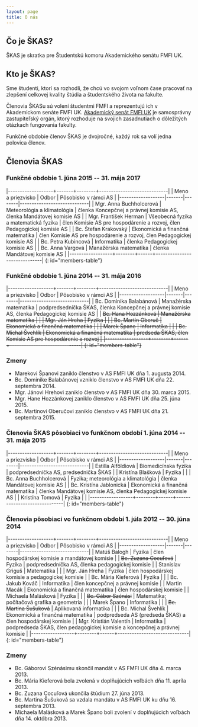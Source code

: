 ```yaml
---
layout: page
title: O nás
---
```


## Čo je ŠKAS?
ŠKAS je skratka pre Študentskú komoru Akademického senátu FMFI UK. 

## Kto je ŠKAS?
Sme študenti, ktorí sa rozhodli, že chcú vo svojom voľnom čase pracovať na zlepšení celkovej kvality štúdia a študentského života na fakulte.

Členovia ŠKASu sú volení študentmi FMFI a reprezentujú ich v Akademickom senáte FMFI UK. [Akademický senát FMFI UK](http://www.fmph.uniba.sk/index.php?id=118) je samosprávny zastupiteľský orgán, ktorý rozhoduje na svojich zasadnutiach o dôležitých otázkach fungovania fakulty.

Funkčné obdobie členov ŠKAS je dvojročné, každý rok sa volí jedna polovica členov.

## Členovia ŠKAS

### Funkčné obdobie 1. júna 2015 -- 31. mája 2017

|-------------------+-------+--------+-----------------------------|
| Meno a priezvisko | Odbor | Pôsobisko v rámci AS                 |
|-------------------|-------|--------|-----------------------------|
| Mgr. Anna Buchholcerová | Meteorológia a klimatológia | členka Koncepčnej a právnej komisie AS, členka Mandátovej komisie AS |
| Mgr. František Herman | Všeobecná fyzika a matematická fyzika | člen Komisie AS pre hospodárenie a rozvoj, člen Pedagogickej komisie AS |
| Bc. Štefan Krakovský | Ekonomická a finančná matematika | člen Komisie AS pre hospodárenie a rozvoj, člen Pedagogickej komisie AS |
| Bc. Petra Kubincová  | Informatika | členka Pedagogickej komisie AS  |
| Bc. Anna Vargová | Manažérska matematika | členka Mandátovej komisie AS |
|------------------+--------+------+------------------------------|
{: id="members-table"}

### Funkčné obdobie 1. júna 2014 -- 31. mája 2016

|-------------------+-------+--------+-----------------------------|
| Meno a priezvisko | Odbor | Pôsobisko v rámci AS                 |
|-------------------|-------|--------|-----------------------------|
| Bc. Dominika Balabánová | Manažérska matematika | podpredsedníčka ŠKAS, členka Koncepčnej a právnej komisie AS, členka Pedagogickej komisie AS |
| <del>Bc. Hana Hozzánková<del> | Manažérska matematika |  |
| <del>Mgr. Ján Hreha<del> | Fyzika |  |
| <del>Bc. Martin Oberuč</del>  | Ekonomická a finančná matematika |  |
| <del>Marek Špano</del> | Informatika |  |
| Bc. Michal Švehlík | Ekonomická a finančná matematika | predseda ŠKAS, člen Komisie AS pre hospodárenie a rozvoj |
|------------------+--------+------+------------------------------|
{: id="members-table"}

### Zmeny

* Marekovi Španovi zaniklo členstvo v AS FMFI UK dňa 1. augusta 2014.
* Bc. Dominike Balabánovej vzniklo členstvo v AS FMFI UK dňa 22. septembra 2014.
* Mgr. Jánovi Hrehovi zaniklo členstvo v AS FMFI UK dňa 30. marca 2015.
* Mgr. Hane Hozzánkovej zaniklo členstvo v AS FMFI UK dňa 25. júna 2015.
* Bc. Martinovi Oberučovi zaniklo členstvo v AS FMFI UK dňa 21. septembra 2015.

### Členovia ŠKAS pôsobiaci vo funkčnom období 1. júna 2014 -- 31. mája 2015

|-------------------+-------+--------+-----------------------------|
| Meno a priezvisko | Odbor | Pôsobisko v rámci AS                 |
|-------------------|-------|--------|-----------------------------|
| Estilla Alföldiová | Biomedicínska fyzika | podpredsedníčka AS, predsednička ŠKAS |
| Kristína Blašková | Fyzika |  |
| Bc. Anna Buchholcerová  | Fyzika; meteorológia a klimatológia | členka Mandátovej komisie AS |
| Bc. Kristína Jablonická | Ekonomická a finančná matematika | členka Mandátovej komisie AS, členka Pedagogickej komisie AS  |
| Kristína Tomová | Fyzika |  |
|------------------+--------+------+------------------------------|
{: id="members-table"}

### Členovia pôsobiaci vo funkčnom období 1. júla 2012 -- 30. júna 2014

|-------------------+-------+--------+-----------------------------|
| Meno a priezvisko | Odbor | Pôsobisko v rámci AS                 |
|-------------------|-------|--------|-----------------------------|
| Matúš Balogh | Fyzika | člen hospodárskej komisie a mandátovej komisie |
| <del>Bc. Zuzana Cocuľová</del> | Fyzika | podpredsedníčka AS, členka pedagogickej komisie |
| Stanislav Griguš  | Matematika | |
| Mgr. Ján Hreha | Fyzika | člen hospodárskej komisie a pedagogickej komisie |
| Bc. Mária Kieferová | Fyzika | |
| Bc. Jakub Kováč | Informatika | člen koncepčnej a právnej komisie |
| Martin Macák | Ekonomická a finančná matematika | člen hospodárskej komisie |
| Michaela Malásková | Fyzika | |
| <del>Bc. Gábor Szénási</del> | Matematika; počítačová grafika a geometria | |
| Marek Špano | Informatika | |
| <del>Bc. Martina Šušuková</del> | Aplikovaná informatika | |
| Bc. Michal Švehlík | Ekonomická a finančná matematika | podpredseda AS (predseda ŠKAS) a člen hospodárskej komisie |
| Mgr. Kristián Valentín | Informatika | podpredseda ŠKAS, člen pedagogickej komisie a koncepčnej a právnej komisie |
|------------------+--------+------+------------------------------|
{: id="members-table"}

### Zmeny

* Bc. Gáborovi Szénásimu skončil mandát v AS FMFI UK dňa 4. marca 2013.
* Bc. Mária Kieferová bola zvolená v doplňujúcich voľbách dňa 11. apríla 2013.
* Bc. Zuzana Cocuľová ukončila štúdium 27. júna 2013.
* Bc. Martina Šušuková sa vzdala mandátu v AS FMFI UK ku dňu 16. septembra 2013.
* Michaela Malásková a Marek Špano boli zvolení v doplňujúcich voľbách dňa 14. októbra 2013.
